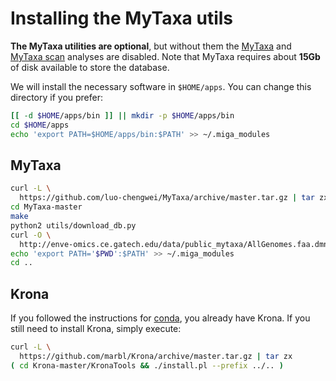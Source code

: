 # Installing the MyTaxa utils

**The MyTaxa utilities are optional**, but without them the
[MyTaxa](../part5/workflow.md#mytaxa) and
[MyTaxa scan](../part5/workflow.md#mytaxa-scan) analyses are disabled. Note that
MyTaxa requires about **15Gb** of disk available to store the database.

We will install the necessary software in `$HOME/apps`. You can change this
directory if you prefer:

```bash
[[ -d $HOME/apps/bin ]] || mkdir -p $HOME/apps/bin
cd $HOME/apps
echo 'export PATH=$HOME/apps/bin:$PATH' >> ~/.miga_modules
```

## MyTaxa

```bash
curl -L \
  https://github.com/luo-chengwei/MyTaxa/archive/master.tar.gz | tar zx
cd MyTaxa-master
make
python2 utils/download_db.py
curl -O \
  http://enve-omics.ce.gatech.edu/data/public_mytaxa/AllGenomes.faa.dmnd
echo 'export PATH='$PWD':$PATH' >> ~/.miga_modules
cd ..
```

## Krona

If you followed the instructions for [conda](conda.md), you already have Krona.
If you still need to install Krona, simply execute:

```bash
curl -L \
  https://github.com/marbl/Krona/archive/master.tar.gz | tar zx
( cd Krona-master/KronaTools && ./install.pl --prefix ../.. )
```

